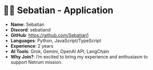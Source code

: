 # 🧑‍💻 Sebatian - Application

- **Name**: Sebatian
- **Discord**: sebatiand
- **GitHub**: https://github.com/Sebatian1
- **Languages**: Python, JavaScript/TypeScript
- **Experience**: 2 years
- **AI Tools**: Grok, Gemini, OpenAI API, LangChain
- **Why Join?**: I’m excited to bring my experience and enthusiasm to support Netrum mission.
